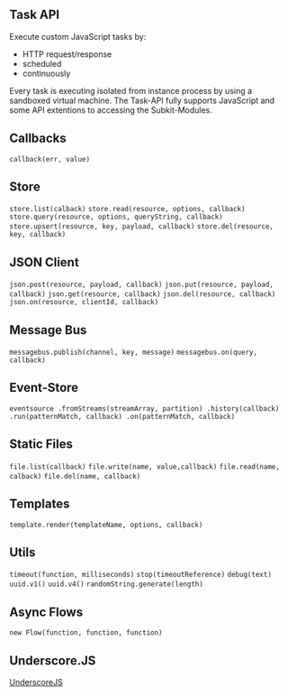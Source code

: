 Task API
---

Execute custom JavaScript tasks by:  

* HTTP request/response
* scheduled 
* continuously

Every task is executing isolated from instance process by using a sandboxed virtual machine. The Task-API fully supports JavaScript and some API extentions to accessing the Subkit-Modules.

Callbacks
--
`callback(err, value)`

Store
--
`store.list(calback)`
`store.read(resource, options, callback)`
`store.query(resource, options, queryString, callback)`
`store.upsert(resource, key, payload, callback)`
`store.del(resource, key, callback)`

JSON Client
--
`json.post(resource, payload, callback)`
`json.put(resource, payload, callback)`
`json.get(resource, callback)`
`json.del(resource, callback)`
`json.on(resource, clientId, callback)`

Message Bus
--
`messagebus.publish(channel, key, message)`
`messagebus.on(query, callback)`

Event-Store
--
`
eventsource
	.fromStreams(streamArray, partition)
	.history(callback)
	.run(patternMatch, callback)
	.on(patternMatch, callback)
`

Static Files
--
`file.list(callback)`
`file.write(name, value,callback)`
`file.read(name, calback)`
`file.del(name, callback)`

Templates
--
`template.render(templateName, options, callback)`

Utils
--
`timeout(function, milliseconds)`
`stop(timeoutReference)`
`debug(text)`
`uuid.v1()`
`uuid.v4()`
`randomString.generate(length)`

Async Flows
--
`
new Flow(function, function, function)
`

Underscore.JS
-- 
[UnderscoreJS](http://underscorejs.org)
